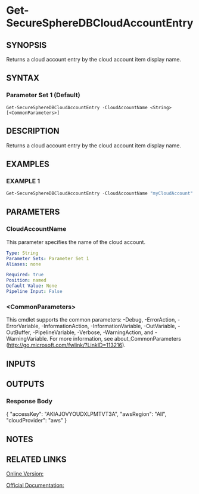 ﻿# Get-SecureSphereDBCloudAccountEntry

## SYNOPSIS
Returns a cloud account entry by the cloud account item display name.

## SYNTAX

### Parameter Set 1 (Default)
```
Get-SecureSphereDBCloudAccountEntry -CloudAccountName <String> [<CommonParameters>]
```

## DESCRIPTION
Returns a cloud account entry by the cloud account item display name.

## EXAMPLES

### EXAMPLE 1

```powershell
Get-SecureSphereDBCloudAccountEntry -CloudAccountName "myCloudAccount"
```

## PARAMETERS

### CloudAccountName
This parameter specifies the name of the cloud account.

```yaml
Type: String
Parameter Sets: Parameter Set 1
Aliases: none

Required: true
Position: named
Default Value: None
Pipeline Input: False
```

### \<CommonParameters\>
This cmdlet supports the common parameters: -Debug, -ErrorAction, -ErrorVariable, -InformationAction, -InformationVariable, -OutVariable, -OutBuffer, -PipelineVariable, -Verbose, -WarningAction, and -WarningVariable. For more information, see about_CommonParameters (http://go.microsoft.com/fwlink/?LinkID=113216).

## INPUTS

## OUTPUTS

### Response Body
{
"accessKey": "AKIAJOVYOUDXLPMTVT3A",
"awsRegion": "All",
"cloudProvider": "aws"
}

## NOTES

## RELATED LINKS

[Online Version:](https://github.com/akshinmustafayev/Documentation/MD)

[Official Documentation:](https://docs.imperva.com/bundle/v13.6-api-reference-guide/page/70915.htm)



